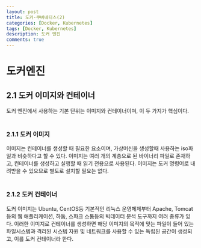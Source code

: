 ```yaml
---
layout: post
title: 도커-쿠버네티스(2)
categories: [Docker, Kubernetes]
tags: [Docker, Kubernetes]
description: 도커 엔진
comments: true
---
```


# **도커엔진**
## 2.1 도커 이미지와 컨테이너
도커 엔진에서 사용하는 기본 단위는 이미지와 컨테이너이며, 이 두 가지가 핵심이다.  
<br>
### 2.1.1 도커 이미지  
이미지는 컨테이너를 생성할 때 필요한 요소이며, 가상머신을 생성할때 사용하는 iso파일과 비슷하다고 할 수 있다. 이미지는 여러 개의 계층으로 된 바이너리 파일로 존재하고, 컨테이너를 생성하고 실행할 때 읽기 전용으로 사용된다. 이미지는 도커 명령어로 내려받을 수 있으므로 별도로 설치할 필요는 없다.  
<br>
### 2.1.2 도커 컨테이너
도커 이미지는 Ubuntu, CentOS등 기본적인 리눅스 운영체제부터 Apache, Tomcat 등의 웹 애플리케이션, 하둡, 스파크 스톰등의 빅데이터 분석 도구까지 여러 종류가 있다. 이러한 이미지로 컨테이너를 생성하면 해당 이미지의 목적에 맞는 파일이 들어 있는 파일시스템과 격리된 시스템 자원 및 네트워크를 사용할 수 있는 독립된 공간이 생성되고, 이를 도커 컨테이너라 한다.
